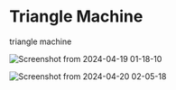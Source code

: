 # Triangle Machine
triangle machine

![Screenshot from 2024-04-19 01-18-10](https://github.com/imalexlee/triangle-machine/assets/106715298/1bd622e1-8c9d-438b-bbca-40cb60ae256d)

![Screenshot from 2024-04-20 02-05-18](https://github.com/imalexlee/triangle-machine/assets/106715298/b1941394-7829-43d1-8459-8d116f342c54)
